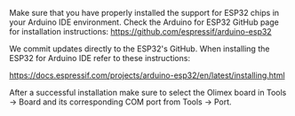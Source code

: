 Make sure that you have properly installed the support for ESP32 chips in your Arduino IDE environment. Check the Arduino for ESP32 GitHub page for installation instructions: https://github.com/espressif/arduino-esp32

We commit updates directly to the ESP32's GitHub. When installing the ESP32 for Arduino IDE refer to these instructions:

https://docs.espressif.com/projects/arduino-esp32/en/latest/installing.html

After a successful installation make sure to select the Olimex board in Tools -> Board and its corresponding COM port from Tools -> Port.
